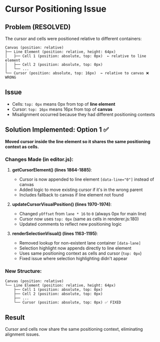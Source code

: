 # Cursor Positioning Issue

## Problem (RESOLVED)

The cursor and cells were positioned relative to different containers:

```
Canvas (position: relative)
├── Line Element (position: relative, height: 64px)
│   ├── Cell 1 (position: absolute, top: 0px)  ← relative to line element
│   ├── Cell 2 (position: absolute, top: 0px)
│   └── ...
└── Cursor (position: absolute, top: 16px)  ← relative to canvas ❌ WRONG
```

## Issue
- Cells: `top: 0px` means 0px from top of **line element**
- Cursor: `top: 16px` means 16px from top of **canvas**
- Misalignment occurred because they had different positioning contexts

## Solution Implemented: Option 1 ✅

**Moved cursor inside the line element so it shares the same positioning context as cells.**

### Changes Made (in editor.js):

1. **getCursorElement() (lines 1864-1885)**:
   - Cursor is now appended to line element `[data-line="0"]` instead of canvas
   - Added logic to move existing cursor if it's in the wrong parent
   - Includes fallback to canvas if line element not found

2. **updateCursorVisualPosition() (lines 1970-1974)**:
   - Changed `yOffset` from `lane * 16` to `0` (always 0px for main line)
   - Cursor now uses `top: 0px` (same as cells in renderer.js:180)
   - Updated comments to reflect new positioning logic

3. **renderSelectionVisual() (lines 1163-1195)**:
   - Removed lookup for non-existent lane container `[data-lane]`
   - Selection highlight now appends directly to line element
   - Uses same positioning context as cells and cursor (`top: 0px`)
   - Fixed issue where selection highlighting didn't appear

### New Structure:

```
Canvas (position: relative)
└── Line Element (position: relative, height: 64px)
    ├── Cell 1 (position: absolute, top: 0px)
    ├── Cell 2 (position: absolute, top: 0px)
    ├── ...
    └── Cursor (position: absolute, top: 0px) ✅ FIXED
```

## Result

Cursor and cells now share the same positioning context, eliminating alignment issues.

